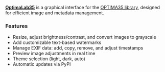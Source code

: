 **[OptimaLab35](https://gitlab.com/CodeByMrFinchum/OptimaLab35)** is a graphical interface for the [OPTIMA35 library](https://gitlab.com/CodeByMrFinchum/optima35), designed for efficient image and metadata management.

### **Features**
- Resize, adjust brightness/contrast, and convert images to grayscale
- Add customizable text-based watermarks
- Manage EXIF data: add, copy, remove, and adjust timestamps
- Preview image adjustments in real time
- Theme selection (light, dark, auto)
- Automatic updates via PyPI
